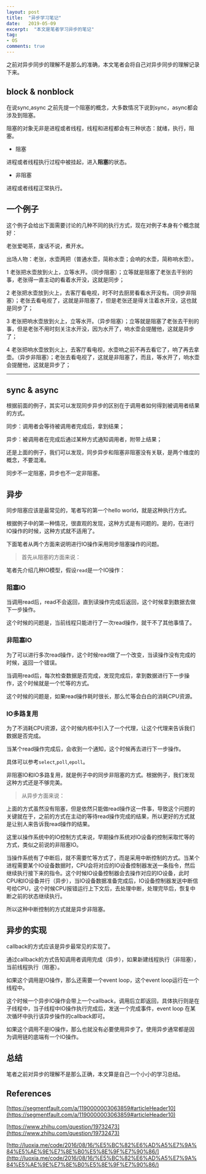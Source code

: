 ```yaml
---
layout: post
title:  "异步学习笔记"
date:   2019-05-09
excerpt:  "本文是笔者学习异步的笔记"
tag:
- OS
comments: true
---
```


之前对异步同步的理解不是那么的准确，本文笔者会将自己对异步同步的理解记录下来。

## block & nonblock

在说sync,async 之前先提一个阻塞的概念，大多数情况下说到sync，async都会涉及到阻塞。

阻塞的对象无非是进程或者线程，线程和进程都会有三种状态：就绪，执行，阻塞。

- 阻塞

进程或者线程执行过程中被挂起，进入**阻塞**的状态。

- 非阻塞

进程或者线程正常执行。

## 一个例子

这个例子会给出下面需要讨论的几种不同的执行方式，现在对例子本身有个概念就好：

老张爱喝茶，废话不说，煮开水。

出场人物：老张，水壶两把（普通水壶，简称水壶；会响的水壶，简称响水壶）。

1 老张把水壶放到火上，立等水开。（同步阻塞）；立等就是阻塞了老张去干别的事，老张得一直主动的看着水开没，这就是同步；

2 老张把水壶放到火上，去客厅看电视，时不时去厨房看看水开没有。（同步非阻塞）；老张去看电视了，这就是非阻塞了，但是老张还是得关注着水开没，这也就是同步了；

3 老张把响水壶放到火上，立等水开。（异步阻塞）；立等就是阻塞了老张去干别的事，但是老张不用时刻关注水开没，因为水开了，响水壶会提醒他，这就是异步了；

4 老张把响水壶放到火上，去客厅看电视，水壶响之前不再去看它了，响了再去拿壶。（异步非阻塞）；老张去看电视了，这就是非阻塞了，而且，等水开了，响水壶会提醒他，这就是异步了；

---

## sync & async

根据前面的例子，其实可以发现同步异步的区别在于调用者如何得到被调用者结果的方式。

同步：调用者会等待被调用者完成后，拿到结果；

异步：被调用者在完成后通过某种方式通知调用者，附带上结果；

还是上面的例子，我们可以发现，同步异步和阻塞非阻塞没有关联，是两个维度的概念，不要混淆。

同步不一定阻塞，异步也不一定非阻塞。

## 异步

同步阻塞应该是最常见的，笔者写的第一个hello world，就是这种执行方式。

根据例子中的第一种情况，很直观的发现，这种方式是有问题的。是的，在进行IO操作的时候，这种方式就不适用了。

下面笔者从两个方面来说明进行IO操作采用同步阻塞操作的问题。

> 首先从阻塞的方面来说：

笔者先介绍几种IO模型，假设`read`是一个IO操作：

### 阻塞IO

当调用read后，read不会返回，直到读操作完成后返回，这个时候拿到数据去做下一步操作。

这个时候的问题是，当前线程只能进行了一次read操作，就干不了其他事情了。

### 非阻塞IO

为了可以进行多次read操作，这个时候read做了一个改变，当读操作没有完成的时候，返回一个错误。

当调用read后，每次检查数据是否完成，发现完成后，拿到数据进行下一步操作，这个时候就是一个忙等的方式。

这个时候的问题是，如果read操作耗时很长，那么忙等会白白的消耗CPU资源。

### IO多路复用

为了不消耗CPU资源，这个时候内核中引入了一个代理，让这个代理来告诉我们数据是否完成。

当某个read操作完成后，会收到一个通知，这个时候再去进行下一步操作。

具体可以参考`select`,`poll`,`epoll`。

非阻塞IO和IO多路复用，就是例子中的同步非阻塞的方式。根据例子，我们发现这种方式还是不够完美。

> 从异步方面来说：

上面的方式虽然没有阻塞，但是依然只能做read操作这一件事，导致这个问题的关键就在于，之前的方式在主动的等待read操作完成的结果，所以更好的方式就是让别人来告诉我read操作的结果。

这里以操作系统中的IO控制方式来说，早期操作系统对IO设备的控制采取忙等的方式，类似之前说的非阻塞IO。

当操作系统有了中断后，就不需要忙等方式了，而是采用中断控制的方式。当某个进程需要某个IO设备数据时，CPU会将对应的IO设备控制器发送一条指令，然后继续执行接下来的指令。这个时候IO设备控制器会去操作对应的IO设备，此时CPU和IO设备并行（异步），当IO设备数据准备完成后，IO设备控制器发送中断信号给CPU，这个时候CPU报错运行上下文后，去处理中断，处理完毕后，恢复中断之前的状态继续执行。

所以这种中断控制的方式就是异步非阻塞。

## 异步的实现

callback的方式应该是异步最常见的实现了。

通过callback的方式告知调用者调用完成（异步），如果新建线程执行（非阻塞），当前线程执行（阻塞）。

如果这个调用是IO操作，那么还需要一个event loop，这个event loop运行在一个线程中。

这个时候一个异步IO操作会带上一个callback，调用后立即返回，具体执行则是在子线程中，当子线程中IO操作执行完成后，发送一个完成事件，event loop 在某次循环中执行该异步操作的callback即可。

如果这个调用不是IO操作，那么也就没有必要使用异步了。使用异步通常都是因为调用链的底端有一个IO操作。

## 总结

笔者之前对异步的理解不是那么正确，本文算是自己一个小小的学习总结。

## References

[https://segmentfault.com/a/1190000003063859#articleHeader10](https://segmentfault.com/a/1190000003063859#articleHeader10)

[https://www.zhihu.com/question/19732473](https://www.zhihu.com/question/19732473)

[http://luoxia.me/code/2016/08/16/%E5%BC%82%E6%AD%A5%E7%9A%84%E5%AE%9E%E7%8E%B0%E5%8E%9F%E7%90%86/](http://luoxia.me/code/2016/08/16/%E5%BC%82%E6%AD%A5%E7%9A%84%E5%AE%9E%E7%8E%B0%E5%8E%9F%E7%90%86/)
